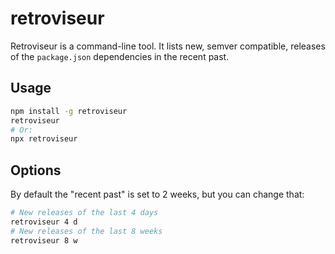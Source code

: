 # retroviseur

Retroviseur is a command-line tool. It lists new, semver compatible, releases of the `package.json` dependencies in the recent past.

## Usage
```bash
npm install -g retroviseur
retroviseur
# Or:
npx retroviseur
```

## Options
By default the "recent past" is set to 2 weeks, but you can change that:
```bash
# New releases of the last 4 days
retroviseur 4 d
# New releases of the last 8 weeks
retroviseur 8 w
```
